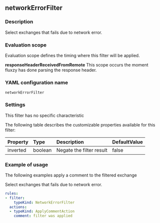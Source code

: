## networkErrorFilter

### Description

Select exchanges that fails due to network error.

### Evaluation scope

Evaluation scope defines the timing where this filter will be applied. 

**responseHeaderReceivedFromRemote** This scope occurs the moment fluxzy has done parsing the response header.

### YAML configuration name

    networkErrorFilter

### Settings

This filter has no specific characteristic

The following table describes the customizable properties available for this filter: 

| Property | Type | Description | DefaultValue |
| :------- | :------- | :------- | -------- |
| inverted | boolean | Negate the filter result | false |

### Example of usage

The following examples apply a comment to the filtered exchange

Select exchanges that fails due to network error.

```yaml
rules:
- filter:
    typeKind: NetworkErrorFilter
  actions:
  - typeKind: ApplyCommentAction
    comment: filter was applied
```



